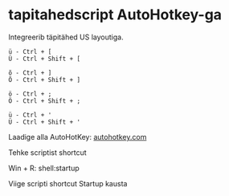 # tapitahedscript AutoHotkey-ga

Integreerib täpitähed US layoutiga.


```
ü - Ctrl + [
Ü - Ctrl + Shift + [

õ - Ctrl + ]
Õ - Ctrl + Shift + ]

ö - Ctrl + ;
Ö - Ctrl + Shift + ;

ü - Ctrl + '
Ü - Ctrl + Shift + '

```

Laadige alla AutoHotKey: [autohotkey.com](autohotkey.com)

Tehke scriptist shortcut

Win + R: shell:startup

Viige scripti shortcut Startup kausta
